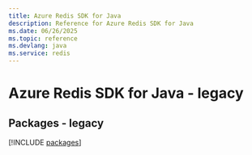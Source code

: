 ```yaml
---
title: Azure Redis SDK for Java
description: Reference for Azure Redis SDK for Java
ms.date: 06/26/2025
ms.topic: reference
ms.devlang: java
ms.service: redis
---
```

# Azure Redis SDK for Java - legacy
## Packages - legacy
[!INCLUDE [packages](redis-index.md)]